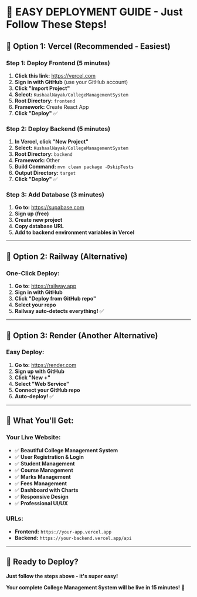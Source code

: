# 🚀 **EASY DEPLOYMENT GUIDE - Just Follow These Steps!**

## 🎯 **Option 1: Vercel (Recommended - Easiest)**

### **Step 1: Deploy Frontend (5 minutes)**
1. **Click this link:** https://vercel.com
2. **Sign in with GitHub** (use your GitHub account)
3. **Click "Import Project"**
4. **Select:** `KushaalNayak/CollegeManagementSystem`
5. **Root Directory:** `frontend`
6. **Framework:** Create React App
7. **Click "Deploy"** ✅

### **Step 2: Deploy Backend (5 minutes)**
1. **In Vercel, click "New Project"**
2. **Select:** `KushaalNayak/CollegeManagementSystem`
3. **Root Directory:** `backend`
4. **Framework:** Other
5. **Build Command:** `mvn clean package -DskipTests`
6. **Output Directory:** `target`
7. **Click "Deploy"** ✅

### **Step 3: Add Database (3 minutes)**
1. **Go to:** https://supabase.com
2. **Sign up (free)**
3. **Create new project**
4. **Copy database URL**
5. **Add to backend environment variables in Vercel**

---

## 🎯 **Option 2: Railway (Alternative)**

### **One-Click Deploy:**
1. **Go to:** https://railway.app
2. **Sign in with GitHub**
3. **Click "Deploy from GitHub repo"**
4. **Select your repo**
5. **Railway auto-detects everything!** ✅

---

## 🎯 **Option 3: Render (Another Alternative)**

### **Easy Deploy:**
1. **Go to:** https://render.com
2. **Sign up with GitHub**
3. **Click "New +"**
4. **Select "Web Service"**
5. **Connect your GitHub repo**
6. **Auto-deploy!** ✅

---

## 🎉 **What You'll Get:**

### **Your Live Website:**
- ✅ **Beautiful College Management System**
- ✅ **User Registration & Login**
- ✅ **Student Management**
- ✅ **Course Management**
- ✅ **Marks Management**
- ✅ **Fees Management**
- ✅ **Dashboard with Charts**
- ✅ **Responsive Design**
- ✅ **Professional UI/UX**

### **URLs:**
- **Frontend:** `https://your-app.vercel.app`
- **Backend:** `https://your-backend.vercel.app/api`

---

## 🚀 **Ready to Deploy?**

**Just follow the steps above - it's super easy!** 

**Your complete College Management System will be live in 15 minutes!** 🎉
